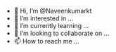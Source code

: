 - 👋 Hi, I’m @Naveenkumarkt
- 👀 I’m interested in ...
- 🌱 I’m currently learning ...
- 💞️ I’m looking to collaborate on ...
- 📫 How to reach me ...

<!---
Naveenkumarkt/Naveenkumarkt is a ✨ special ✨ repository because its `README.md` (this file) appears on your GitHub profile.
You can click the Preview link to take a look at your changes.
--->
